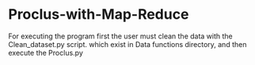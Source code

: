 # Proclus-with-Map-Reduce

For executing the program first the user must clean the data with the Clean_dataset.py script. which exist in Data functions directory, and then execute the Proclus.py 
